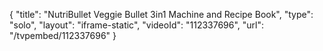 {
    "title": "NutriBullet Veggie Bullet 3in1 Machine and Recipe Book",
    "type": "solo",
    "layout": "iframe-static",
    "videoId": "112337696",
    "url": "\/tvpembed\/112337696"
}